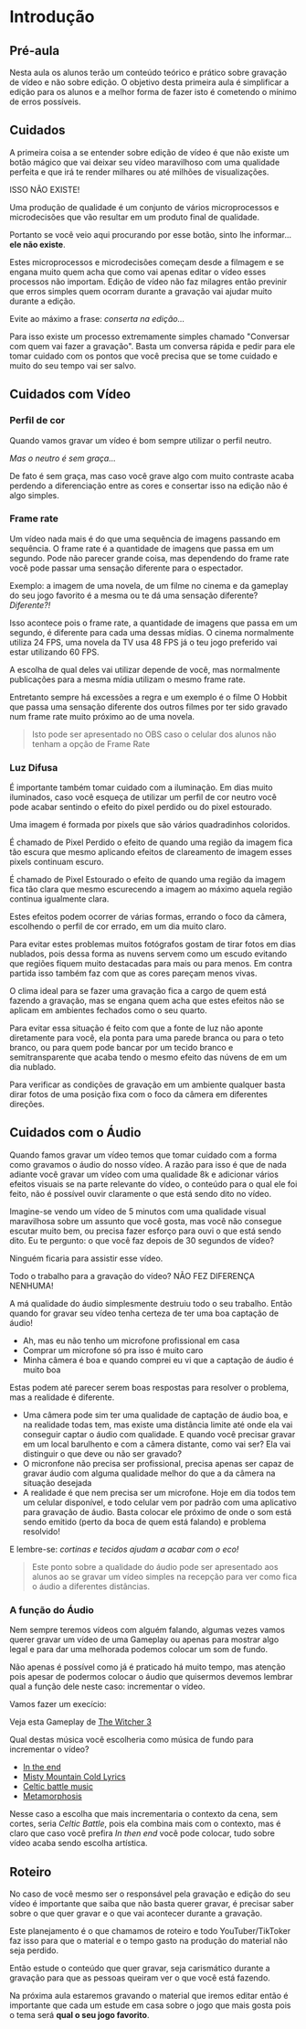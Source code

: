 # Introdução

## Pré-aula
Nesta aula os alunos terão um conteúdo teórico e prático sobre gravação de vídeo e não sobre edição. O objetivo desta primeira aula é simplificar a edição para os alunos e a melhor forma de fazer isto é cometendo o mínimo de erros possíveis.

## Cuidados
A primeira coisa a se entender sobre edição de vídeo é que não existe um botão mágico que vai deixar seu vídeo maravilhoso com uma qualidade perfeita e que irá te render milhares ou até milhões de visualizações.

ISSO NÃO EXISTE!

Uma produção de qualidade é um conjunto de vários microprocessos e microdecisões que vão resultar em um produto final de qualidade.

Portanto se você veio aqui procurando por esse botão, sinto lhe informar... **ele não existe**.

Estes microprocessos e microdecisões começam desde a filmagem e se engana muito quem acha que como vai apenas editar o vídeo esses processos não importam. Edição de vídeo não faz milagres então previnir que erros simples quem ocorram durante a gravação vai ajudar muito durante a edição.

Evite ao máximo a frase: *conserta na edição...*

Para isso existe um processo extremamente simples chamado "Conversar com quem vai fazer a gravação". Basta um conversa rápida e pedir para ele tomar cuidado com os pontos que você precisa que se tome cuidado e muito do seu tempo vai ser salvo.

## Cuidados com Vídeo

### Perfil de cor
Quando vamos gravar um vídeo é bom sempre utilizar o perfil neutro.

*Mas o neutro é sem graça...*

De fato é sem graça, mas caso você grave algo com muito contraste acaba perdendo a diferenciação entre as cores e consertar isso na edição não é algo simples.

### Frame rate
Um vídeo nada mais é do que uma sequência de imagens passando em sequência. O frame rate é a quantidade de imagens que passa em um segundo. Pode não parecer grande coisa, mas dependendo do frame rate você pode passar uma sensação diferente para o espectador.

Exemplo: a imagem de uma novela, de um filme no cinema e da gameplay do seu jogo favorito é a mesma ou te dá uma sensação diferente? *Diferente?!*

Isso acontece pois o frame rate, a quantidade de imagens que passa em um segundo, é diferente para cada uma dessas mídias. O cinema normalmente utiliza 24 FPS, uma novela da TV usa 48 FPS já o teu jogo preferido vai estar utilizando 60 FPS.

A escolha de qual deles vai utilizar depende de você, mas normalmente publicações para a mesma mídia utilizam o mesmo frame rate. 

Entretanto sempre há excessões a regra e um exemplo é o filme O Hobbit que passa uma sensação diferente dos outros filmes por ter sido gravado num frame rate muito próximo ao de uma novela.

> Isto pode ser apresentado no OBS caso o celular dos alunos não tenham a opção de Frame Rate

### Luz Difusa
É importante também tomar cuidado com a iluminação. Em dias muito iluminados, caso você esqueça de utilizar um perfil de cor neutro você pode acabar sentindo o efeito do pixel perdido ou do pixel estourado.

Uma imagem é formada por pixels que são vários quadradinhos coloridos. 

É chamado de Pixel Perdido o efeito de quando uma região da imagem fica tão escura que mesmo aplicando efeitos de clareamento de imagem esses pixels continuam escuro.

É chamado de Pixel Estourado o efeito de quando uma região da imagem fica tão clara que mesmo escurecendo a imagem ao máximo aquela região continua igualmente clara.

Estes efeitos podem ocorrer de várias formas, errando o foco da câmera, escolhendo o perfil de cor errado, em um dia muito claro.

Para evitar estes problemas muitos fotógrafos gostam de tirar fotos em dias nublados, pois dessa forma as nuvens servem como um escudo evitando que regiões fiquem muito destacadas para mais ou para menos. Em contra partida isso também faz com que as cores pareçam menos vivas.

O clima ideal para se fazer uma gravação fica a cargo de quem está fazendo a gravação, mas se engana quem acha que estes efeitos não se aplicam em ambientes fechados como o seu quarto.

Para evitar essa situação é feito com que a fonte de luz não aponte diretamente para você, ela ponta para uma parede branca ou para o teto branco, ou para quem pode bancar por um tecido branco e semitransparente que acaba tendo o mesmo efeito das núvens de em um dia nublado.

Para verificar as condições de gravação em um ambiente qualquer basta dirar fotos de uma posição fixa com o foco da câmera em diferentes direções.

## Cuidados com o Áudio
Quando famos gravar um vídeo temos que tomar cuidado com a forma como gravamos o áudio do nosso vídeo. A razão para isso é que de nada adiante você gravar um vídeo com uma qualidade 8k e adicionar vários efeitos visuais se na parte relevante do vídeo, o conteúdo para o qual ele foi feito, não é possível ouvir claramente o que está sendo dito no vídeo.

Imagine-se vendo um vídeo de 5 minutos com uma qualidade visual maravilhosa sobre um assunto que você gosta, mas você não consegue escutar muito bem, ou precisa fazer esforço para ouvi o que está sendo dito. Eu te pergunto: o que você faz depois de 30 segundos de vídeo?

Ninguém ficaria para assistir esse vídeo.

Todo o trabalho para a gravação do vídeo? NÃO FEZ DIFERENÇA NENHUMA!

A má qualidade do áudio simplesmente destruiu todo o seu trabalho. Então quando for gravar seu vídeo tenha certeza de ter uma boa captação de áudio!

- Ah, mas eu não tenho um microfone profissional em casa
- Comprar um microfone só pra isso é muito caro
- Minha câmera é boa e quando comprei eu vi que a captação de áudio é muito boa

Estas podem até parecer serem boas respostas para resolver o problema, mas a realidade é diferente.

- Uma câmera pode sim ter uma qualidade de captação de áudio boa, e na realidade todas tem, mas existe uma distância limite até onde ela vai conseguir captar o áudio com qualidade. E quando você precisar gravar em um local barulhento e com a câmera distante, como vai ser? Ela vai distinguir o que deve ou não ser gravado?
- O micronfone não precisa ser profissional, precisa apenas ser capaz de gravar áudio com alguma qualidade melhor do que a da câmera na situação desejada
- A realidade é que nem precisa ser um microfone. Hoje em dia todos tem um celular disponível, e todo celular vem por padrão com uma aplicativo para gravação de áudio. Basta colocar ele próximo de onde o som está sendo emitido (perto da boca de quem está falando) e problema resolvido!

E lembre-se: *cortinas e tecidos ajudam a acabar com o eco!*

> Este ponto sobre a qualidade do áudio pode ser apresentado aos alunos ao se gravar um vídeo simples na recepção para ver como fica o áudio a diferentes distâncias.

### A função do Áudio
Nem sempre teremos vídeos com alguém falando, algumas vezes vamos querer gravar um vídeo de uma Gameplay ou apenas para mostrar algo legal e para dar uma melhorada podemos colocar um som de fundo.

Não apenas é possível como já é praticado há muito tempo, mas atenção pois apesar de podermos colocar o áudio que quisermos devemos lembrar qual a função dele neste caso: incrementar o vídeo.

Vamos fazer um execício: 

Veja esta Gameplay de [The Witcher 3](https://youtu.be/TVlAEO17-p4?t=98)

Qual destas música você escolheria como música de fundo para incrementar o vídeo?

- [In the end](https://youtu.be/eVTXPUF4Oz4?t=29)
- [Misty Mountain Cold Lyrics](https://youtu.be/16QXu3E3NEU?list=RDQMEx-4_hjnXwI&t=40)
- [Celtic battle music](https://youtu.be/3tzE98pQH08?list=RDQMEx-4_hjnXwI&t=49)
- [Metamorphosis](https://youtu.be/lJvRohYSrZM?t=10)

Nesse caso a escolha que mais incrementaria o contexto da cena, sem cortes, seria *Celtic Battle*, pois ela combina mais com o contexto, mas é claro que caso você prefira *In then end* você pode colocar, tudo sobre vídeo acaba sendo escolha artística.

## Roteiro

No caso de você mesmo ser o responsável pela gravação e edição do seu vídeo é importante que saiba que não basta querer gravar, é precisar saber sobre o que quer gravar e o que vai acontecer durante a gravação.

Este planejamento é o que chamamos de roteiro e todo YouTuber/TikToker faz isso para que o material e o tempo gasto na produção do material não seja perdido.

Então estude o conteúdo que quer gravar, seja carismático durante a gravação para que as pessoas queiram ver o que você está fazendo.

Na próxima aula estaremos gravando o material que iremos editar então é importante que cada um estude em casa sobre o jogo que mais gosta pois o tema será **qual o seu jogo favorito**.